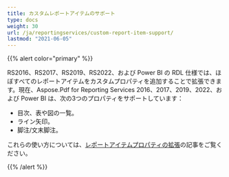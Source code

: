 ```yaml
---
title: カスタムレポートアイテムのサポート
type: docs
weight: 30
url: /ja/reportingservices/custom-report-item-support/
lastmod: "2021-06-05"
---
```


{{% alert color="primary" %}}

RS2016、RS2017、RS2019、RS2022、および Power BI の RDL 仕様では、ほぼすべてのレポートアイテムをカスタムプロパティを追加することで拡張できます。現在、Aspose.Pdf for Reporting Services 2016、2017、2019、2022、および Power BI は、次の3つのプロパティをサポートしています：

- 目次、表や図の一覧。
- ライン矢印。
- 脚注/文末脚注。

これらの使い方については、[レポートアイテムプロパティの拡張](/pdf/ja/reportingservices/expand-report-items-properties/)の記事をご覧ください。

{{% /alert %}}